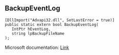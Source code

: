## BackupEventLog

```
[DllImport("Advapi32.dll", SetLastError = true)]
public static extern bool BackupEventLog(
   IntPtr hEventLog,
   string lpBackupFileName
);
```

Microsoft documentation: [Link](https://docs.microsoft.com/en-us/windows/win32/api/winbase/nf-winbase-backupeventloga)
